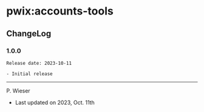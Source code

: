 # pwix:accounts-tools

## ChangeLog

### 1.0.0

    Release date: 2023-10-11

    - Initial release

---
P. Wieser
- Last updated on 2023, Oct. 11th
